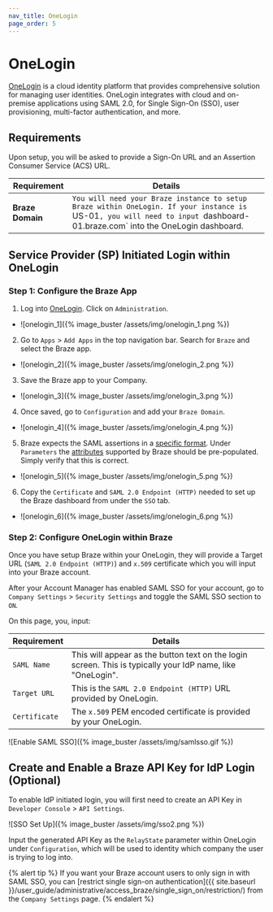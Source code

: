 ```yaml
---
nav_title: OneLogin
page_order: 5
---
```


# OneLogin

[OneLogin](https://www.onelogin.com/) is a cloud identity platform that provides comprehensive solution for managing user identities. OneLogin integrates with cloud and on-premise applications using SAML 2.0, for Single Sign-On (SSO), user provisioning, multi-factor authentication, and more.

## Requirements

Upon setup, you will be asked to provide a Sign-On URL and an Assertion Consumer Service (ACS) URL.  

| Requirement | Details |
|---|---|
| **Braze Domain** | `You will need your Braze instance to setup Braze within OneLogin. If your instance is `US-01`, you will need to input `dashboard-01.braze.com` into the OneLogin dashboard. |


## Service Provider (SP) Initiated Login within OneLogin

### Step 1: Configure the Braze App

1. Log into [OneLogin](https://www.onelogin.com/learn/saml). Click on `Administration`.
- ![onelogin_1]({% image_buster /assets/img/onelogin_1.png %})
2. Go to `Apps` > `Add Apps` in the top navigation bar. Search for `Braze` and select the Braze app.
- ![onelogin_2]({% image_buster /assets/img/onelogin_2.png %})
3. Save the Braze app to your Company.
- ![onelogin_3]({% image_buster /assets/img/onelogin_3.png %})
4. Once saved, go to `Configuration` and add your `Braze Domain`.
- ![onelogin_4]({% image_buster /assets/img/onelogin_4.png %})
5. Braze expects the SAML assertions in a [specific format](#user-claims-configuration-format). Under `Parameters` the [attributes](#attribute-requirements) supported by Braze should be pre-populated. Simply verify that this is correct.
- ![onelogin_5]({% image_buster /assets/img/onelogin_5.png %})
6. Copy the `Certificate` and `SAML 2.0 Endpoint (HTTP)` needed to set up the Braze dashboard from under the `SSO` tab.
- ![onelogin_6]({% image_buster /assets/img/onelogin_6.png %})

### Step 2: Configure OneLogin within Braze

Once you have setup Braze within your OneLogin, they will provide a Target URL (`SAML 2.0 Endpoint (HTTP)`) and `x.509` certificate which you will input into your Braze account.

After your Account Manager has enabled SAML SSO for your account, go to `Company Settings` > `Security Settings` and toggle the SAML SSO section to `ON`.

On this page, you, input:

| Requirement | Details |
|---|---|
| `SAML Name` | This will appear as the button text on the login screen. This is typically your IdP name, like "OneLogin". |
| `Target URL` | This is the `SAML 2.0 Endpoint (HTTP)` URL provided by OneLogin.|
| `Certificate` | The `x.509` PEM encoded certificate is provided by your OneLogin. |

![Enable SAML SSO]({% image_buster /assets/img/samlsso.gif %})

## Create and Enable a Braze API Key for IdP Login (Optional)

To enable IdP initiated login, you will first need to create an API Key in `Developer Console` > `API Settings`.

![SSO Set Up]({% image_buster /assets/img/sso2.png %})

Input the generated API Key as the `RelayState` parameter within OneLogin under `Configuration`, which will be used to identity which company the user is trying to log into.

{% alert tip %}
If you want your Braze account users to only sign in with SAML SSO, you can [restrict single sign-on authentication]({{ site.baseurl }}/user_guide/administrative/access_braze/single_sign_on/restriction/) from the `Company Settings` page.
{% endalert %}

